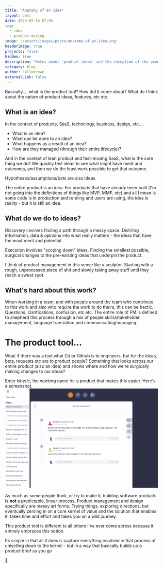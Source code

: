 ```yaml
---
title: "Anatomy of an idea"
layout: post
date: 2024-05-16 07:00
tag: 
  - idea
  - product-musing
image: '/assets/images/posts/anatomy-of-an-idea.png'
headerImage: true
projects: false
hidden: true
description: "Notes about 'product ideas' and the inception of the product tool"
category: blog
author: callumrowe
externalLink: false
---
```


Basically.... what is the product tool? How did it come about? What do I think about the nature of product ideas, features, etc etc.

## What is an idea?

In the context of products, SaaS, technology, business, design, etc.... 

- What is an idea?
- What can be done to an idea?
- What happens as a result of an idea?
- How are they managed (through their entire lifecycle)?

And in the context of lean product and fast-moving SaaS, what is the core thing we do? 
We quickly test ideas to see what might have merit and outcomes, and then we do the least work possible to get that outcome.

Hypotheses/assumptions/bets are also ideas. 

The entire product is an idea. For products that have already been built (I'm not going into the definitions of things like MVP, MMP, etc) and all I mean is some code is in production and running and users are using, the idea is reality - but it is still an idea.

## What do we do to ideas?

Discovery involves finding a path through a messy space. Distilling information, data & opinions into what really matters - the ideas that have the most merit and potential.

Execution involves "scoping down" ideas. Finding the smallest possible, surgical changes to the pre-existing ideas that underpin the product.

I think of product management in this sense like a sculptor. Starting with a rough, unprocessed piece of shit and slowly taking away stuff until they reach a sweet spot.



## What's hard about this work?

When working in a team, and with people around the team who contribute to this work and also who require the work to do theirs, this can be hectic. Questions, clarifications, confusion, etc etc. The entire role of PM is defined to shepherd this process through a mix of people skills/stakeholder management, language translation and communicating/managing.



# The product tool...

What if there was a tool what Git or Github is to engineers, but for the ideas, bets, requests etc are to product people? Something that looks across our entire product (also an idea) and shows where and how we're surgically making changes to our ideas?

Enter *kinetic*, the working name for a product that makes this easier. Here's a screenshot.
![The first version of the UI!](/assets/images/posts/kinetic.jpeg "Kinetic")

As much as some people think, or try to make it, building software products is **not** a predictable, linear process. Product management and design specifically are messy art forms. Trying things, exploring directions, but eventually zeroing in on a core kernel of value and the solution that enables it, takes time and effort and takes you on a wild journey.

This product tool is different to all others I've ever come across because it entirely embraces this notion.

Its simple in that all it does is capture everything involved in that process of chiselling down to the kernel - but in a way that basically builds up a product brief as you go

👋